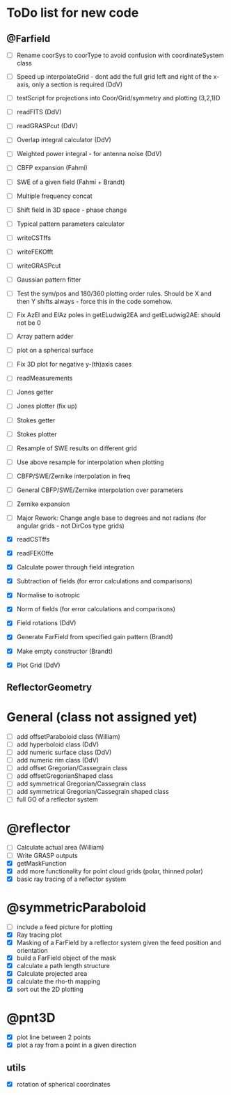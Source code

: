 # ToDo list for new code

## @Farfield
- [ ] Rename coorSys to coorType to avoid confusion with coordinateSystem class
- [ ] Speed up interpolateGrid - dont add the full grid left and right of the x-axis, only a section is required (DdV)
- [ ] testScript for projections into Coor/Grid/symmetry and plotting (3,2,1)D
- [ ] readFITS (DdV)
- [ ] readGRASPcut (DdV)
- [ ] Overlap integral calculator (DdV)
- [ ] Weighted power integral - for antenna noise (DdV)
- [ ] CBFP expansion (Fahmi)
- [ ] SWE of a given field (Fahmi + Brandt)
- [ ] Multiple frequency concat
- [ ] Shift field in 3D space - phase change
- [ ] Typical pattern parameters calculator
- [ ] writeCSTffs
- [ ] writeFEKOfft
- [ ] writeGRASPcut
- [ ] Gaussian pattern fitter
- [ ] Test the sym/pos and 180/360 plotting order rules.  Should be X and then Y shifts always - force this in the code somehow.
- [ ] Fix AzEl and ElAz poles in getELudwig2EA and getELudwig2AE: should not be 0
- [ ] Array pattern adder
- [ ] plot on a spherical surface
- [ ] Fix 3D plot for negative y-(th)axis cases
- [ ] readMeasurements
- [ ] Jones getter
- [ ] Jones plotter (fix up)
- [ ] Stokes getter
- [ ] Stokes plotter
- [ ] Resample of SWE results on different grid
- [ ] Use above resample for interpolation when plotting
- [ ] CBFP/SWE/Zernike interpolation in freq
- [ ] General CBFP/SWE/Zernike interpolation over parameters
- [ ] Zernike expansion
- [ ] Major Rework: Change angle base to degrees and not radians (for angular grids - not DirCos type grids)
- [x] readCSTffs
- [x] readFEKOffe
- [x] Calculate power through field integration
- [x] Subtraction of fields (for error calculations and comparisons)
- [x] Normalise to isotropic
- [x] Norm of fields (for error calculations and comparisons)
- [x] Field rotations (DdV)
- [x] Generate FarField from specified gain pattern (Brandt)
- [x] Make empty constructor (Brandt)
- [x] Plot Grid (DdV)


## ReflectorGeometry
# General (class not assigned yet)
- [ ] add offsetParaboloid class (William)
- [ ] add hyperboloid class (DdV)
- [ ] add numeric surface class (DdV)
- [ ] add numeric rim class (DdV)
- [ ] add offset Gregorian/Cassegrain class
- [ ] add offsetGregorianShaped class
- [ ] add symmetrical Gregorian/Cassegrain class
- [ ] add symmetrical Gregorian/Cassegrain shaped class
- [ ] full GO of a reflector system

# @reflector
- [ ] Calculate actual area (William)
- [ ] Write GRASP outputs
- [x] getMaskFunction
- [x] add more functionality for point cloud grids (polar, thinned polar)
- [x] basic ray tracing of a reflector system

# @symmetricParaboloid
- [ ] include a feed picture for plotting
- [x] Ray tracing plot
- [x] Masking of a FarField by a reflector system given the feed position and orientation
- [x] build a FarField object of the mask
- [x] calculate a path length structure
- [x] Calculate projected area
- [x] calculate the rho-th mapping
- [x] sort out the 2D plotting

# @pnt3D
- [x] plot line between 2 points
- [x] plot a ray from a point in a given direction

## utils
- [x] rotation of spherical coordinates